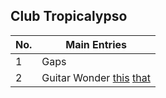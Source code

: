 Club Tropicalypso
---


No.  | Main Entries
-----|-----
1 | Gaps
2 | Guitar Wonder [this](./guitar-graphic-vol6-p4.md) [that](./guitar-graphic-vol6-p103.md)

